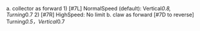a. collector as forward
    1) [#7L] NormalSpeed (default): Vertical*0.8, Turning*0.7
    2) [#7R] HighSpeed: No limit
b. claw as forward [#7D to reverse]
    Turning*0.5，Vertical*0.7
